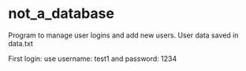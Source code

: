 # not_a_database
Program to manage user logins and add new users.
User data saved in data.txt

First login: use username: test1 and password: 1234
